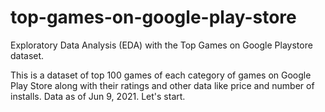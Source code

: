 # top-games-on-google-play-store
Exploratory Data Analysis (EDA) with the Top Games on Google Playstore dataset.

This is a dataset of top 100 games of each category of games on Google Play Store along with their ratings and other data like price and number of installs. Data as of Jun 9, 2021.
Let's start.
